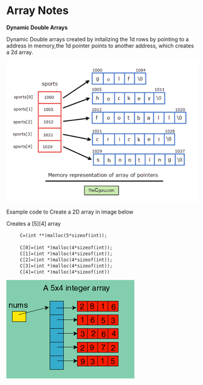 
Array Notes
=======

**Dynamic Double Arrays**
 
 Dynamic Double arrays created by initalizing the 1d rows by pointing to a address in memory,the 1d pointer points to another address, which creates a 2d array.   

![array](https://github.com/selvadurai/DSA-Using-C/blob/main/Arrays/images/array.png)



Example code to Create a 2D array in image below
  
  Creates a [5][4] array    
      
         C=(int **)malloc(5*sizeof(int)); 
   
         C[0]=(int *)malloc(4*sizeof(int)); 
         C[1]=(int *)malloc(4*sizeof(int)); 
         C[2]=(int *)malloc(4*sizeof(int)); 
         C[3]=(int *)malloc(4*sizeof(int)); 
         C[4]=(int *)malloc(4*sizeof(int))



![array](https://github.com/selvadurai/DSA-Using-C/blob/main/Arrays/images/array.gif)
